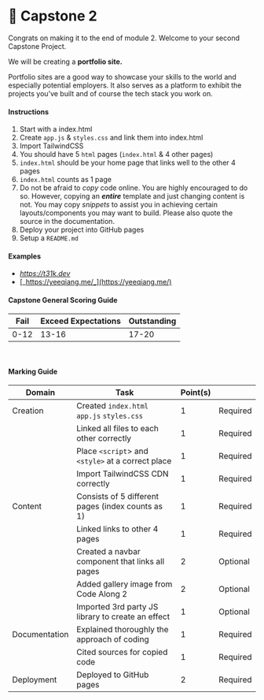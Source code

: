 # 💎 Capstone 2

Congrats on making it to the end of module 2.
Welcome to your second Capstone Project.

We will be creating a **portfolio site.**

Portfolio sites are a good way to showcase your skills to the world and especially potential employers. It also serves as a platform to exhibit the projects you’ve built and of course the tech stack you work on.
<br/>

#### Instructions

1. Start with a index.html
2. Create `app.js` & `styles.css` and link them into index.html
3. Import TailwindCSS
4. You should have 5 `html` pages (`index.html` & 4 other pages)
5. `index.html` should be your home page that links well to the other 4 pages
6. `index.html` counts as 1 page
7. Do not be afraid to _copy_ code online. You are highly encouraged to do so. However, copying an **_entire_** template and just changing content is not.
   You may copy _snippets_ to assist you in achieving certain layouts/components you may want to build. Please also quote the source in the documentation.
8. Deploy your project into GitHub pages
9. Setup a `README.md`
   <br/>

#### Examples

- [_https://t31k.dev_](https://t31k.dev/)
- [_https://yeeqiang.me/_](https://yeeqiang.me/)
  <br/>

#### Capstone General Scoring Guide

| Fail | Exceed Expectations | Outstanding |
| ---- | ------------------- | ----------- |
| 0-12 | 13-16               | 17-20       |

<br/>

#### Marking Guide

| Domain        | Task                                              | Point(s) |          |
| ------------- | ------------------------------------------------- | -------- | -------- |
| Creation      | Created `index.html` `app.js` `styles.css`        | 1        | Required |
|               | Linked all files to each other correctly          | 1        | Required |
|               | Place `<script`> and `<style>` at a correct place | 1        | Required |
|               | Import TailwindCSS CDN correctly                  | 1        | Required |
| Content       | Consists of 5 different pages (index counts as 1) | 1        | Required |
|               | Linked links to other 4 pages                     | 1        | Required |
|               | Created a navbar component that links all pages   | 2        | Optional |
|               | Added gallery image from Code Along 2             | 2        | Optional |
|               | Imported 3rd party JS library to create an effect | 1        | Optional |
| Documentation | Explained thoroughly the approach of coding       | 1        | Required |
|               | Cited sources for copied code                     | 1        | Required |
| Deployment    | Deployed to GitHub pages                          | 2        | Required |
